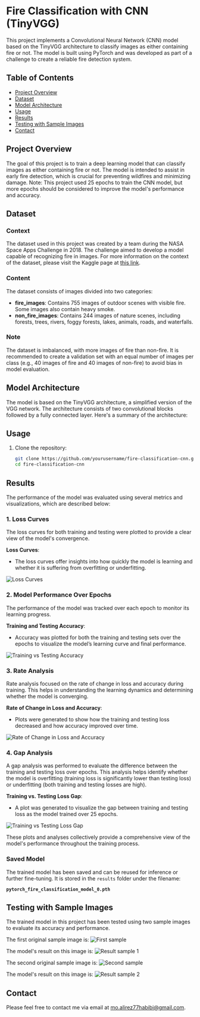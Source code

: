 # Fire Classification with CNN (TinyVGG)

This project implements a Convolutional Neural Network (CNN) model based on the TinyVGG architecture to classify images as either containing fire or not. The model is built using PyTorch and was developed as part of a challenge to create a reliable fire detection system.

## Table of Contents
- [Project Overview](#project-overview)
- [Dataset](#dataset)
- [Model Architecture](#model-architecture)
- [Usage](#usage)
- [Results](#results)
- [Testing with Sample Images](#testing-with-sample-images)
- [Contact](#contact)

## Project Overview
The goal of this project is to train a deep learning model that can classify images as either containing fire or not. The model is intended to assist in early fire detection, which is crucial for preventing wildfires and minimizing damage. Note: This project used 25 epochs to train the CNN model, but more epochs should be considered to improve the model's performance and accuracy.

## Dataset
### Context
The dataset used in this project was created by a team during the NASA Space Apps Challenge in 2018. The challenge aimed to develop a model capable of recognizing fire in images. For more information on the context of the dataset, please visit the Kaggle page at [this link](https://www.kaggle.com/datasets/phylake1337/fire-dataset).

### Content
The dataset consists of images divided into two categories:
- **fire_images**: Contains 755 images of outdoor scenes with visible fire. Some images also contain heavy smoke.
- **non_fire_images**: Contains 244 images of nature scenes, including forests, trees, rivers, foggy forests, lakes, animals, roads, and waterfalls.

### Note
The dataset is imbalanced, with more images of fire than non-fire. It is recommended to create a validation set with an equal number of images per class (e.g., 40 images of fire and 40 images of non-fire) to avoid bias in model evaluation.

## Model Architecture
The model is based on the TinyVGG architecture, a simplified version of the VGG network. The architecture consists of two convolutional blocks followed by a fully connected layer. Here's a summary of the architecture:

## Usage

1. Clone the repository:
   ```bash
   git clone https://github.com/yourusername/fire-classification-cnn.git
   cd fire-classification-cnn
   ```
## Results
The performance of the model was evaluated using several metrics and visualizations, which are described below:

### 1. Loss Curves
The loss curves for both training and testing were plotted to provide a clear view of the model's convergence.

**Loss Curves**:
- The loss curves offer insights into how quickly the model is learning and whether it is suffering from overfitting or underfitting.

![Loss Curves](results/Plot%20the%20loss%20curves.png)

### 2. Model Performance Over Epochs
The performance of the model was tracked over each epoch to monitor its learning progress.

**Training and Testing Accuracy**:
- Accuracy was plotted for both the training and testing sets over the epochs to visualize the model’s learning curve and final performance.

![Training vs Testing Accuracy](results/Model%20Performance%20Over%20Epochs.png)

### 3. Rate Analysis
Rate analysis focused on the rate of change in loss and accuracy during training. This helps in understanding the learning dynamics and determining whether the model is converging.

**Rate of Change in Loss and Accuracy**:
- Plots were generated to show how the training and testing loss decreased and how accuracy improved over time.

![Rate of Change in Loss and Accuracy](results/Rate%20Analysis.png)

### 4. Gap Analysis
A gap analysis was performed to evaluate the difference between the training and testing loss over epochs. This analysis helps identify whether the model is overfitting (training loss is significantly lower than testing loss) or underfitting (both training and testing losses are high).

**Training vs. Testing Loss Gap**:
- A plot was generated to visualize the gap between training and testing loss as the model trained over 25 epochs.

![Training vs Testing Loss Gap](results/Gap%20Analysis.png)

These plots and analyses collectively provide a comprehensive view of the model's performance throughout the training process.

### Saved Model

The trained model has been saved and can be reused for inference or further fine-tuning. It is stored in the `results` folder under the filename:

**`pytorch_fire_classification_model_0.pth`**

## Testing with Sample Images

The trained model in this project has been tested using two sample images to evaluate its accuracy and performance.

The first original sample image is:
![First sample](Image1.jpg)

The model's result on this image is:
![Result sample 1](result-sample1.jpg)

The second original sample image is:
![Second sample](Image2.jpg)

The model's result on this image is:
![Result sample 2](result-sample2.jpg)

## Contact

Please feel free to contact me via email at mo.alirez77habibi@gmail.com.
